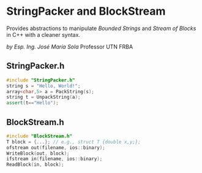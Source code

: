 # StringPacker and BlockStream
Provides abstractions to manipulate *Bounded Strings* and *Stream of Blocks* in C++ with a cleaner syntax.

*by Esp. Ing. José María Sola*
Professor
UTN FRBA


## StringPacker.h
```c++
#include "StringPacker.h"
string s = "Hello, World!";
array<char,5> a = PackString(s);
string t = UnpackString(a);
assert(t=="Hello");
```

## BlockStream.h
```c++
#include "BlockStream.h"
T block = {...}; // e.g., struct T {double x,y;};
ofstream out(filename, ios::binary);
WriteBlock(out, block);
ifstream in(filename, ios::binary);
ReadBlock(in, block);
```

